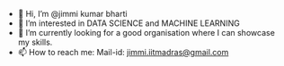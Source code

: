 - 👋 Hi, I’m @jimmi kumar bharti
- 👀 I’m interested in DATA SCIENCE and MACHINE LEARNING
- 🌱 I’m currently looking for a good organisation where I can showcase my skills.
- 📫 How to reach me: Mail-id: jimmi.iitmadras@gmail.com

<!---
jimmikumar/jimmikumar is a ✨ special ✨ repository because its `README.md` (this file) appears on your GitHub profile.
You can click the Preview link to take a look at your changes.
--->
